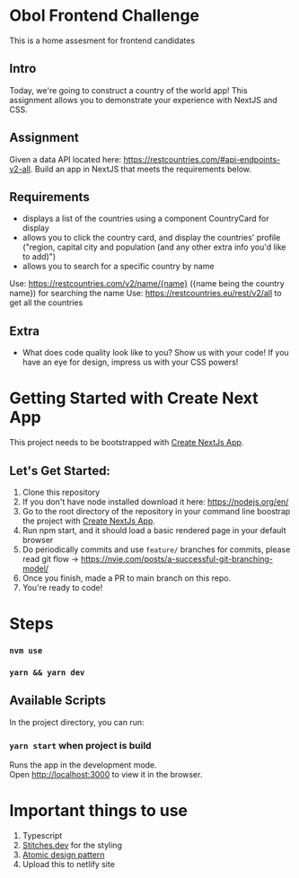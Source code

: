 # Obol Frontend Challenge
This is a home assesment for frontend candidates

## Intro
Today, we're going to construct a country of the world app!  This assignment allows you to demonstrate your experience with NextJS and CSS.

## Assignment
Given a data API located here: https://restcountries.com/#api-endpoints-v2-all.  Build an app in NextJS that meets the requirements below.

## Requirements
- displays a list of the countries using a component CountryCard for display
- allows you to click the country card, and display the countries' profile ("region, capital city and population (and any other extra info you'd like to add)")
- allows you to search for a specific country by name

Use: https://restcountries.com/v2/name/{name}  ({name being the country name}) for searching the name
Use: https://restcountries.eu/rest/v2/all to get all the countries

## Extra
- What does code quality look like to you? Show us with your code! If you have an eye for design, impress us with your CSS powers!

# Getting Started with Create Next App

This project needs to be bootstrapped with [Create NextJs App](https://nextjs.org/docs/api-reference/create-next-app).

## Let's Get Started:
1. Clone this repository 
2. If you don't have node installed download it here: https://nodejs.org/en/
3. Go to the root directory of the repository in your command line boostrap the project with [Create NextJs App](https://nextjs.org/docs/api-reference/create-next-app).
4. Run npm start, and it should load a basic rendered page in your default browser
5. Do periodically commits and use `feature/` branches for commits, please read git flow -> https://nvie.com/posts/a-successful-git-branching-model/
6. Once you finish, made a PR to main branch on this repo.
5. You're ready to code!

# Steps

### `nvm use`
### `yarn && yarn dev`

## Available Scripts

In the project directory, you can run:

### `yarn start` when project is build

Runs the app in the development mode.\
Open [http://localhost:3000](http://localhost:3000) to view it in the browser.


# Important things to use

1. Typescript
2. [Stitches.dev](https://stiches.dev) for the styling
3. [Atomic design pattern](https://atomicdesign.bradfrost.com/chapter-2/)
3. Upload this to netlify site

